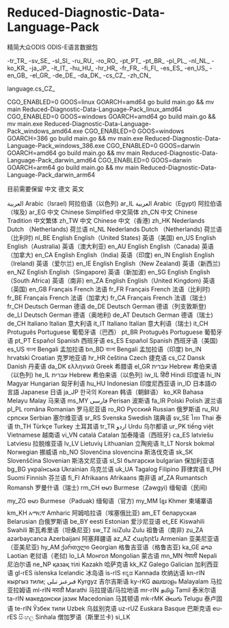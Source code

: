# Reduced-Diagnostic-Data-Language-Pack
精简大众ODIS ODIS-E语言数据包

-tr_TR_
-sv_SE_
-sl_SI_
-ru_RU_
-ro_RO_
-pt_PT_
-pt_BR_
-pl_PL_
-nl_NL_
-ko_KR_
-ja_JP_
-it_IT_
-hu_HU_
-hr_HR_
-fr_FR_
-fi_FI_
-es_ES_
-en_US_
-en_GB_
-el_GR_
-de_DE_
-da_DK_
-cs_CZ_
-zh_CN_

language.cs_CZ_

CGO_ENABLED=0 GOOS=linux GOARCH=amd64 go build main.go && mv main Reduced-Diagnostic-Data-Language-Pack_linux_amd64
CGO_ENABLED=0 GOOS=windows GOARCH=amd64 go build main.go && mv main.exe Reduced-Diagnostic-Data-Language-Pack_windows_amd64.exe
CGO_ENABLED=0 GOOS=windows GOARCH=386 go build main.go && mv main.exe Reduced-Diagnostic-Data-Language-Pack_windows_386.exe
CGO_ENABLED=0 GOOS=darwin GOARCH=amd64 go build main.go && mv main Reduced-Diagnostic-Data-Language-Pack_darwin_amd64
CGO_ENABLED=0 GOOS=darwin GOARCH=arm64 go build main.go && mv main Reduced-Diagnostic-Data-Language-Pack_darwin_arm64


目前需要保留 中文 德文 英文


العربية	Arabic（Israel)	阿拉伯语（以色列)	ar_IL
العربية	Arabic（Egypt)	阿拉伯语（埃及)	ar_EG
中文	Chinese Simplified	中文简体	zh_CN
中文	Chinese Tradition	中文繁体	zh_TW
中文	Chinese	中文（香港)	zh_HK
Nederlands	Dutch （Netherlands)	荷兰语	nl_NL
Nederlands	Dutch （Netherlands)	荷兰语（比利时)	nl_BE
English	English（United States)	英语（美国)	en_US
English	English（Australia)	英语（澳大利亚)	en_AU
English	English（Canada)	英语（加拿大)	en_CA
English	English（India)	英语（印度)	en_IN
English	English（Ireland)	英语（爱尔兰)	en_IE
English	English（New Zealand)	英语（新西兰)	en_NZ
English	English（Singapore)	英语（新加波)	en_SG
English	English（South Africa)	英语（南非)	en_ZA
English	English（United Kingdom)	英语（英国)	en_GB
Français	French	法语	fr_FR
Français	French	法语（比利时)	fr_BE
Français	French	法语（加拿大)	fr_CA
Français	French	法语（瑞士)	fr_CH
Deutsch	German	德语	de_DE
Deutsch	German	德语（列支敦斯登)	de_LI
Deutsch	German	德语（奥地利)	de_AT
Deutsch	German	德语（瑞士)	de_CH
Italiano	Italian	意大利语	it_IT
Italiano	Italian	意大利语（瑞士)	it_CH
Protuguês	Portuguese	葡萄牙语（巴西）	pt_BR
Protuguês	Portuguese	葡萄牙语	pt_PT
Español	Spanish	西班牙语	es_ES
Español	Spanish	西班牙语（美国)	es_US
বাংলা	Bengali	孟加拉语	bn_BD
বাংলা	Bengali	孟加拉语（印度)	bn_IN
hrvatski	Croatian	克罗地亚语	hr_HR
čeština	Czech	捷克语	cs_CZ
Dansk	Danish	丹麦语	da_DK
ελληνικά	Greek	希腊语	el_GR
עברית	Hebrew	希伯来语（以色列)	he_IL
עברית	Hebrew	希伯来语（以色列)	iw_IL
हिंदी	Hindi	印度语	hi_IN
Magyar	Hungarian	匈牙利语	hu_HU
 	Indonesian	印度尼西亚语	in_ID
日本語の言語	Japanese	日语	ja_JP
한국의	Korean	韩语（朝鲜语）	ko_KR
Bahasa Melayu	Malay	马来语	ms_MY
فارسی	Perisan	波斯语	fa_IR
Polski	Polish	波兰语	pl_PL
româna	Romanian	罗马尼亚语	ro_RO
Русский	Russian	俄罗斯语	ru_RU
српски	Serbian	塞尔维亚语	sr_RS
Svenska	Swedish	瑞典语	sv_SE
ไทย	Thai	泰语	th_TH
Türkçe	Turkey	土耳其语	tr_TR
اردو	Urdu	乌尔都语	ur_PK
tiếng việt	Vietnamese	越南语	vi_VN
catalá	Catalan	加泰隆语（西班牙)	ca_ES
latviešu	Latviesu	拉脱维亚语	lv_LV
Lietuvių	Lithuanian	立陶宛语	lt_LT
Norsk bokmal	Norwegian	挪威语	nb_NO
Slovenčina	slovencina	斯洛伐克语	sk_SK
Slovenščina	Slovenian	斯洛文尼亚语	sl_SI
български	bulgarian	保加利亚语	bg_BG
українська	Ukrainian	乌克兰语	uk_UA
Tagalog	Filipino	菲律宾语	tl_PH
Suomi	Finnish	芬兰语	fi_FI
Afrikaans	Afrikaans	南非语	af_ZA
Rumantsch	Romansh	罗曼什语（瑞士)	rm_CH
ဗမာ	Burmese（Zawgyi)	缅甸语（民间)	my_ZG
ဗမာ	Burmese（Paduak)	缅甸语（官方)	my_MM
ខ្មែរ	Khmer	柬埔寨语	km_KH
አማርኛ	Amharic	阿姆哈拉语（埃塞俄比亚)	am_ET
беларуская	Belarusian	白俄罗斯语	be_BY
eesti	Estonian	爱沙尼亚语	et_EE
Kiswahili	Swahili	斯瓦希里语（坦桑尼亚)	sw_TZ
isiZulu	Zulu	祖鲁语（南非)	zu_ZA
azərbaycanca	Azerbaijani	阿塞拜疆语	az_AZ
Հայերէն	Armenian	亚美尼亚语（亚美尼亚)	hy_AM
ქართული	Georgian	格鲁吉亚语（格鲁吉亚)	ka_GE
ລາວ	Laotian	老挝语（老挝)	lo_LA
Монгол	Mongolian	蒙古语	mn_MN
नेपाली	Nepali	尼泊尔语	ne_NP
қазақ тілі	Kazakh	哈萨克语	kk_KZ
Galego	Galician	加利西亚语	 gl-rES
íslenska	 Icelandic	冰岛语	is-rIS
ಕನ್ನಡ	Kannada	坎纳达语	kn-rIN
кыргыз тили; قىرعىز تىلى	Kyrgyz	吉尔吉斯语	ky-rKG
മലയാളം	Malayalam	马拉亚拉姆语	ml-rIN
मराठी	Marathi	马拉提语/马拉地语	 mr-rIN
தமிழ்	Tamil	泰米尔语	ta-rIN
македонски јазик	Macedonian	马其顿语	mk-rMK
తెలుగు	Telugu	泰卢固语	te-rIN
Ўзбек тили	Uzbek	乌兹别克语	uz-rUZ
Euskara	Basque	巴斯克语	eu-rES
සිංහල	Sinhala	僧加罗语（斯里兰卡)	si_LK